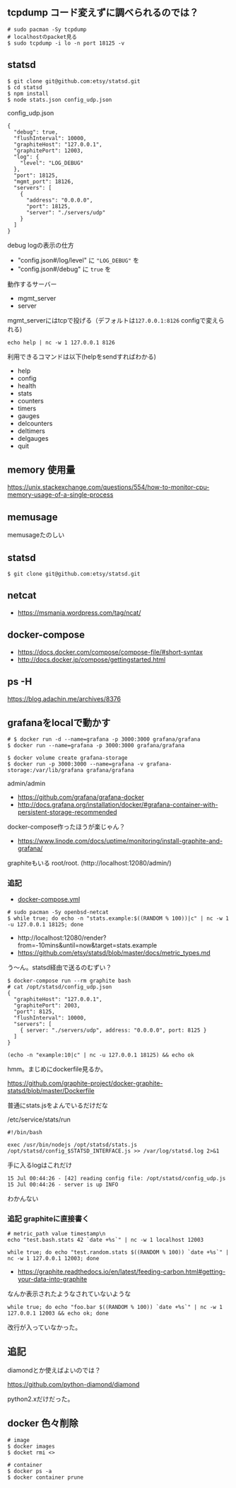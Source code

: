 ## tcpdump コード変えずに調べられるのでは？

```console
# sudo pacman -Sy tcpdump
# localhostのpacket見る
$ sudo tcpdump -i lo -n port 18125 -v
```

## statsd

```
$ git clone git@github.com:etsy/statsd.git
$ cd statsd
$ npm install
$ node stats.json config_udp.json
```

config_udp.json

```
{
  "debug": true,
  "flushInterval": 10000,
  "graphiteHost": "127.0.0.1",
  "graphitePort": 12003,
  "log": {
    "level": "LOG_DEBUG"
  },
  "port": 18125,
  "mgmt_port": 18126,
  "servers": [
    {
      "address": "0.0.0.0",
      "port": 18125,
      "server": "./servers/udp"
    }
  ]
}
```

debug logの表示の仕方

- "config.json#/log/level" に `"LOG_DEBUG"` を
- "config.json#/debug" に `true` を

動作するサーバー

- mgmt_server
- server

mgmt_serverにはtcpで投げる（デフォルトは`127.0.0.1:8126` configで変えられる)

```
echo help | nc -w 1 127.0.0.1 8126
```

利用できるコマンドは以下(helpをsendすればわかる)

- help
- config
- health
- stats
- counters
- timers
- gauges
- delcounters
- deltimers
- delgauges
- quit


## memory 使用量

https://unix.stackexchange.com/questions/554/how-to-monitor-cpu-memory-usage-of-a-single-process


## memusage

memusageたのしい


## statsd

```console
$ git clone git@github.com:etsy/statsd.git
```

## netcat

- https://msmania.wordpress.com/tag/ncat/

## docker-compose

- https://docs.docker.com/compose/compose-file/#short-syntax
- http://docs.docker.jp/compose/gettingstarted.html

## ps -H

https://blog.adachin.me/archives/8376


## grafanaをlocalで動かす

```console
# $ docker run -d --name=grafana -p 3000:3000 grafana/grafana
$ docker run --name=grafana -p 3000:3000 grafana/grafana

$ docker volume create grafana-storage
$ docker run -p 3000:3000 --name=grafana -v grafana-storage:/var/lib/grafana grafana/grafana
```

admin/admin

- https://github.com/grafana/grafana-docker
- http://docs.grafana.org/installation/docker/#grafana-container-with-persistent-storage-recommended

docker-compose作ったほうが楽じゃん？

- https://www.linode.com/docs/uptime/monitoring/install-graphite-and-grafana/

graphiteもいる root/root. (http://localhost:12080/admin/)

### 追記

- [docker-compose.yml](./docker-compose.yml)

```console
# sudo pacman -Sy openbsd-netcat
$ while true; do echo -n "stats.example:$((RANDOM % 100))|c" | nc -w 1 -u 127.0.0.1 18125; done
```

- http://localhost:12080/render?from=-10mins&until=now&target=stats.example
- https://github.com/etsy/statsd/blob/master/docs/metric_types.md

う〜ん。statsd経由で送るのむずい？

```
$ docker-compose run --rm graphite bash
# cat /opt/statsd/config_udp.json
{
  "graphiteHost": "127.0.0.1",
  "graphitePort": 2003,
  "port": 8125,
  "flushInterval": 10000,
  "servers": [
    { server: "./servers/udp", address: "0.0.0.0", port: 8125 }
  ]
}
```

```
(echo -n "example:10|c" | nc -u 127.0.0.1 18125) && echo ok
```

hmm。まじめにdockerfile見るか。

https://github.com/graphite-project/docker-graphite-statsd/blob/master/Dockerfile

普通にstats.jsをよんでいるだけだな

/etc/service/stats/run

```
#!/bin/bash

exec /usr/bin/nodejs /opt/statsd/stats.js /opt/statsd/config_$STATSD_INTERFACE.js >> /var/log/statsd.log 2>&1
```

手に入るlogはこれだけ

```
15 Jul 00:44:26 - [42] reading config file: /opt/statsd/config_udp.js
15 Jul 00:44:26 - server is up INFO
```

わかんない

### 追記 graphiteに直接書く

```console
# metric_path value timestamp\n
echo "test.bash.stats 42 `date +%s`" | nc -w 1 localhost 12003

while true; do echo "test.random.stats $((RANDOM % 100)) `date +%s`" | nc -w 1 127.0.0.1 12003; done
```

- https://graphite.readthedocs.io/en/latest/feeding-carbon.html#getting-your-data-into-graphite

なんか表示されたようなされていないような

```
while true; do echo "foo.bar $((RANDOM % 100)) `date +%s`" | nc -w 1 127.0.0.1 12003 && echo ok; done
```

改行が入っていなかった。

##  追記

diamondとか使えばよいのでは？

https://github.com/python-diamond/diamond

python2.xだけだった。


## docker 色々削除

```console
# image
$ docker images
$ docket rmi <>

# container
$ docker ps -a
$ docker container prune
```
